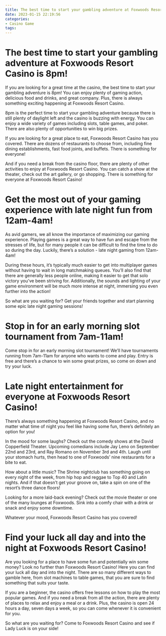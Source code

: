 ```yaml
---
title: The best time to start your gambling adventure at Foxwoods Resort Casino is 8pm!
date: 2023-01-15 22:19:56
categories:
- Casino Game
tags:
---
```



#  The best time to start your gambling adventure at Foxwoods Resort Casino is 8pm!

If you are looking for a great time at the casino, the best time to start your gambling adventure is 8pm! You can enjoy plenty of gaming action, delicious food and drinks, and great company. Plus, there is always something exciting happening at Foxwoods Resort Casino.

8pm is the perfect time to start your gambling adventure because there is still plenty of daylight left and the casino is buzzing with energy. You can enjoy a wide variety of games including slots, table games, and poker. There are also plenty of opportunities to win big prizes.

If you are looking for a great place to eat, Foxwoods Resort Casino has you covered. There are dozens of restaurants to choose from, including fine dining establishments, fast food joints, and buffets. There is something for everyone!

And if you need a break from the casino floor, there are plenty of other activities to enjoy at Foxwoods Resort Casino. You can catch a show at the theater, check out the art gallery, or go shopping. There is something for everyone at Foxwoods Resort Casino!

#  Get the most out of your gaming experience with late night fun from 12am-4am!

As avid gamers, we all know the importance of maximizing our gaming experience. Playing games is a great way to have fun and escape from the stresses of life, but for many people it can be difficult to find the time to do so during the day. Luckily, there’s a solution - late night gaming from 12am-4am!

During these hours, it’s typically much easier to get into multiplayer games without having to wait in long matchmaking queues. You’ll also find that there are generally less people online, making it easier to get that solo victory you’ve been striving for. Additionally, the sounds and lighting of your game environment will be much more intense at night, immersing you even further into the action!

So what are you waiting for? Get your friends together and start planning some epic late night gaming sessions!

#  Stop in for an early morning slot tournament from 7am-11am!

Come stop in for an early morning slot tournament! We’ll have tournaments running from 7am-11am for anyone who wants to come and play. Entry is free and there’s a chance to win some great prizes, so come on down and try your luck.

#  Late night entertainment for everyone at Foxwoods Resort Casino!

There’s always something happening at Foxwoods Resort Casino, and no matter what time of night you feel like having some fun, there’s definitely an option for you!

In the mood for some laughs? Check out the comedy shows at the David Copperfield Theater. Upcoming comedians include Jay Leno on September 22nd and 23rd, and Ray Romano on November 3rd and 4th. Laugh until your stomach hurts, then head to one of Foxwoods’ nine restaurants for a bite to eat.

How about a little music? The Shrine nightclub has something going on every night of the week, from hip hop and reggae to Top 40 and Latin nights. And if that doesn’t get your groove on, take a spin on one of the resort’s three dance floors!

Looking for a more laid-back evening? Check out the movie theater or one of the many lounges at Foxwoods. Sink into a comfy chair with a drink or snack and enjoy some downtime.

Whatever your mood, Foxwoods Resort Casino has you covered!

#  Find your luck all day and into the night at Foxwoods Resort Casino!

Are you looking for a place to have some fun and potentially win some money? Look no further than Foxwoods Resort Casino! Here you can find your luck all day and into the night. There are so many different ways to gamble here, from slot machines to table games, that you are sure to find something that suits your taste.

If you are a beginner, the casino offers free lessons on how to play the most popular games. And if you need a break from all the action, there are plenty of places to relax and enjoy a meal or a drink. Plus, the casino is open 24 hours a day, seven days a week, so you can come whenever it is convenient for you.

So what are you waiting for? Come to Foxwoods Resort Casino and see if Lady Luck is on your side!